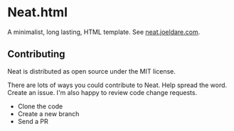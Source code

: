 # Neat.html

A minimalist, long lasting, HTML template. See [neat.joeldare.com](https://neat.joeldare.com).

## Contributing

Neat is distributed as open source under the MIT license. 

There are lots of ways you could contribute to Neat. Help spread the word. Create an issue. I'm also happy to review code change requests.

* Clone the code
* Create a new branch
* Send a PR
